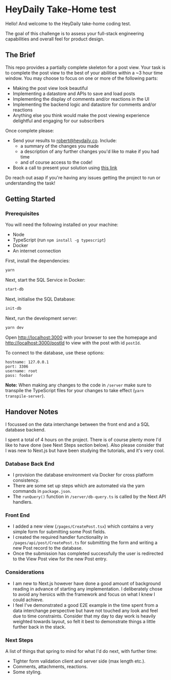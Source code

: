# HeyDaily Take-Home test

Hello! And welcome to the HeyDaily take-home coding test.

The goal of this challenge is to assess your full-stack engineering capabilities and overall feel for product design.

## The Brief

This repo provides a partially complete skeleton for a post view. Your task is to complete the post view to the best of
your abilities within a ~3 hour time window. You may choose to focus on one or more of the following parts:
- Making the post view look beautiful
- Implementing a datastore and APIs to save and load posts
- Implementing the display of comments and/or reactions in the UI
- Implementing the backend logic and datastore for comments and/or reactions
- Anything else you think would make the post viewing experience delightful and engaging for our subscribers

Once complete please:
- Send your results to [robert@heydaily.co](mailto:robert@heydaily.co). Include:
  - a summary of the changes you made
  - a description of any further changes you'd like to make if you had time
  - and of course access to the code!
- Book a call to present your solution using [this link](https://calendly.com/robert-hd/30min)

Do reach out asap if you're having any issues getting the project to run or understanding the task!

## Getting Started

### Prerequisites

You will need the following installed on your machine:

- Node
- TypeScript (run `npm install -g typescript`)
- Docker
- An internet connection

First, install the dependencies:

```bash
yarn
```

Next, start the SQL Service in Docker:

```bash
start-db
```

Next, initialise the SQL Database:

```bash
init-db
```

Next, run the development server:

```bash
yarn dev
```

Open [http://localhost:3000](http://localhost:3000) with your browser to see the homepage and
[http://localhost:3000/postId](http://localhost:3000/postId) to view with the post with id `postId`.

To connect to the database, use these options:

```
hostname: 127.0.0.1
port: 3306
username: root
pass: foobar
```

**Note:** When making any changes to the code in `/server` make sure to transpile the TypeScript files for your changes to take effect (`yarn transpile-server`).

## Handover Notes

I focussed on the data interchange between the front end and a SQL database backend.

I spent a total of 4 hours on the project. There is of course plenty more I'd like to have done (see Next Steps section below). Also please consider that I was new to Next.js but have been studying the tutorials, and it's very cool.

### Database Back End

- I provision the database environment via Docker for cross platform consistency.
- There are some set up steps which are automated via the yarn commands in `package.json`.
- The `runQuery()` function in `/server/db-query.ts` is called by the Next API handlers.

### Front End

- I added a new view (`/pages/CreatePost.tsx`) which contains a very simple form for submitting some Post fields.
- I created the required handler functionality in `/pages/api/post/CreatePost.ts` for submitting the form and writing a new Post record to the database.
- Once the submission has completed successfully the user is redirected to the View Post view for the new Post entry.

### Considerations

- I am new to Next.js however have done a good amount of background reading in advance of starting any implementation. I deliberately chose to avoid any heroics with the framework and focus on what I knew I could achieve.
- I feel I've demonstrated a good E2E example in the time spent from a data interchange perspective but have not touched any look and feel due to time constraints. Consider that my day to day work is heavily weighted towards layout, so felt it best to demonstrate things a little further back in the stack.

### Next Steps

A list of things that spring to mind for what I'd do next, with further time:

- Tighter form validation client and server side (max length etc.).
- Comments, attachments, reactions.
- Some styling.

